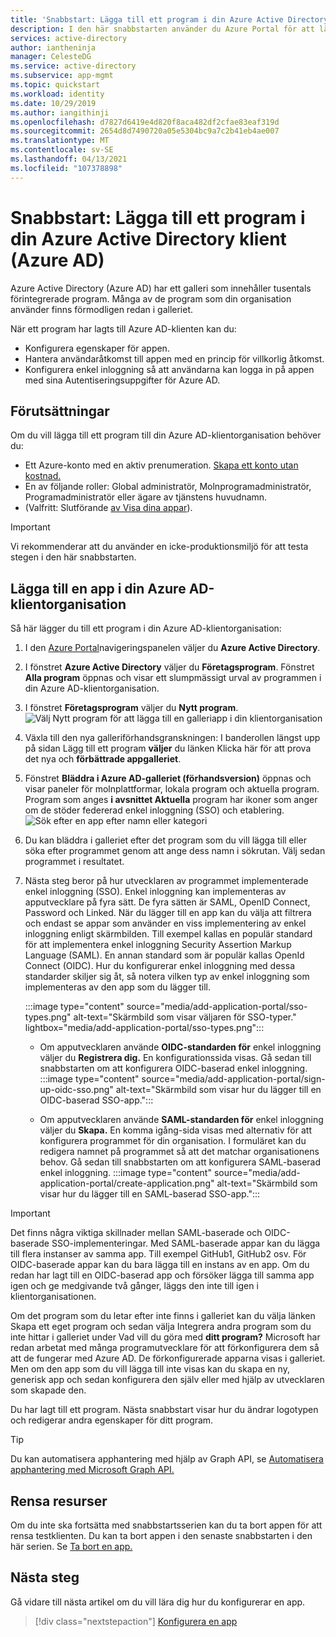 ```yaml
---
title: 'Snabbstart: Lägga till ett program i din Azure Active Directory klient (Azure AD)'
description: I den här snabbstarten använder du Azure Portal för att lägga till ett galleriprogram i din Azure Active Directory-klientorganisation (Azure AD).
services: active-directory
author: iantheninja
manager: CelesteDG
ms.service: active-directory
ms.subservice: app-mgmt
ms.topic: quickstart
ms.workload: identity
ms.date: 10/29/2019
ms.author: iangithinji
ms.openlocfilehash: d7827d6419e4d820f8aca482df2cfae83eaf319d
ms.sourcegitcommit: 2654d8d7490720a05e5304bc9a7c2b41eb4ae007
ms.translationtype: MT
ms.contentlocale: sv-SE
ms.lasthandoff: 04/13/2021
ms.locfileid: "107378898"
---
```

# <a name="quickstart-add-an-application-to-your-azure-active-directory-azure-ad-tenant"></a>Snabbstart: Lägga till ett program i din Azure Active Directory klient (Azure AD)

Azure Active Directory (Azure AD) har ett galleri som innehåller tusentals förintegrerade program. Många av de program som din organisation använder finns förmodligen redan i galleriet.

När ett program har lagts till Azure AD-klienten kan du:

- Konfigurera egenskaper för appen.
- Hantera användaråtkomst till appen med en princip för villkorlig åtkomst.
- Konfigurera enkel inloggning så att användarna kan logga in på appen med sina Autentiseringsuppgifter för Azure AD.

## <a name="prerequisites"></a>Förutsättningar

Om du vill lägga till ett program till din Azure AD-klientorganisation behöver du:

- Ett Azure-konto med en aktiv prenumeration. [Skapa ett konto utan kostnad.](https://azure.microsoft.com/free/?WT.mc_id=A261C142F)
- En av följande roller: Global administratör, Molnprogramadministratör, Programadministratör eller ägare av tjänstens huvudnamn.
- (Valfritt: Slutförande [av Visa dina appar](view-applications-portal.md)).

>[!IMPORTANT]
>Vi rekommenderar att du använder en icke-produktionsmiljö för att testa stegen i den här snabbstarten.

## <a name="add-an-app-to-your-azure-ad-tenant"></a>Lägga till en app i din Azure AD-klientorganisation

Så här lägger du till ett program i din Azure AD-klientorganisation:

1. I den [Azure Portal](https://portal.azure.com)navigeringspanelen väljer du **Azure Active Directory**.
2. I fönstret **Azure Active Directory** väljer du **Företagsprogram**. Fönstret **Alla program** öppnas och visar ett slumpmässigt urval av programmen i din Azure AD-klientorganisation.
3. I fönstret **Företagsprogram** väljer du **Nytt program**. 
    ![Välj Nytt program för att lägga till en galleriapp i din klientorganisation](media/add-application-portal/new-application.png)
4. Växla till den nya galleriförhandsgranskningen: I banderollen längst upp på sidan Lägg till ett program **väljer** du länken Klicka här för att prova det nya och **förbättrade appgalleriet**.
5. Fönstret **Bläddra i Azure AD-galleriet (förhandsversion)** öppnas och visar paneler för molnplattformar, lokala program och aktuella program. Program som anges **i avsnittet Aktuella** program har ikoner som anger om de stöder federerad enkel inloggning (SSO) och etablering. 
    ![Sök efter en app efter namn eller kategori](media/add-application-portal/browse-gallery.png)
6. Du kan bläddra i galleriet efter det program som du vill lägga till eller söka efter programmet genom att ange dess namn i sökrutan. Välj sedan programmet i resultatet. 
7. Nästa steg beror på hur utvecklaren av programmet implementerade enkel inloggning (SSO). Enkel inloggning kan implementeras av apputvecklare på fyra sätt. De fyra sätten är SAML, OpenID Connect, Password och Linked. När du lägger till en app kan du välja att filtrera och endast se appar som använder en viss implementering av enkel inloggning enligt skärmbilden. Till exempel kallas en populär standard för att implementera enkel inloggning Security Assertion Markup Language (SAML). En annan standard som är populär kallas OpenId Connect (OIDC). Hur du konfigurerar enkel inloggning med dessa standarder skiljer sig åt, så notera vilken typ av enkel inloggning som implementeras av den app som du lägger till.

    :::image type="content" source="media/add-application-portal/sso-types.png" alt-text="Skärmbild som visar väljaren för SSO-typer." lightbox="media/add-application-portal/sso-types.png":::

    - Om apputvecklaren använde **OIDC-standarden för** enkel inloggning väljer du **Registrera dig.** En konfigurationssida visas. Gå sedan till snabbstarten om att konfigurera OIDC-baserad enkel inloggning.
    :::image type="content" source="media/add-application-portal/sign-up-oidc-sso.png" alt-text="Skärmbild som visar hur du lägger till en OIDC-baserad SSO-app.":::

    - Om apputvecklaren använde **SAML-standarden för** enkel inloggning väljer du **Skapa.** En komma igång-sida visas med alternativ för att konfigurera programmet för din organisation. I formuläret kan du redigera namnet på programmet så att det matchar organisationens behov. Gå sedan till snabbstarten om att konfigurera SAML-baserad enkel inloggning.
    :::image type="content" source="media/add-application-portal/create-application.png" alt-text="Skärmbild som visar hur du lägger till en SAML-baserad SSO-app.":::


> [!IMPORTANT]
> Det finns några viktiga skillnader mellan SAML-baserade och OIDC-baserade SSO-implementeringar. Med SAML-baserade appar kan du lägga till flera instanser av samma app. Till exempel GitHub1, GitHub2 osv. För OIDC-baserade appar kan du bara lägga till en instans av en app. Om du redan har lagt till en OIDC-baserad app och försöker lägga till samma app igen och ge medgivande två gånger, läggs den inte till igen i klientorganisationen.

Om det program som du letar efter inte finns  i galleriet kan du välja länken Skapa ett eget program och sedan välja Integrera andra program som du inte hittar i galleriet under Vad vill du göra med **ditt program?**  Microsoft har redan arbetat med många programutvecklare för att förkonfigurera dem så att de fungerar med Azure AD. De förkonfigurerade apparna visas i galleriet. Men om den app som du vill lägga till inte visas kan du skapa en ny, generisk app och sedan konfigurera den själv eller med hjälp av utvecklaren som skapade den.

Du har lagt till ett program. Nästa snabbstart visar hur du ändrar logotypen och redigerar andra egenskaper för ditt program.

> [!TIP]
> Du kan automatisera apphantering med hjälp av Graph API, se [Automatisera apphantering med Microsoft Graph API.](/graph/application-saml-sso-configure-api)

## <a name="clean-up-resources"></a>Rensa resurser

Om du inte ska fortsätta med snabbstartsserien kan du ta bort appen för att rensa testklienten. Du kan ta bort appen i den senaste snabbstarten i den här serien. Se [Ta bort en app.](delete-application-portal.md)

## <a name="next-steps"></a>Nästa steg

Gå vidare till nästa artikel om du vill lära dig hur du konfigurerar en app.
> [!div class="nextstepaction"]
> [Konfigurera en app](add-application-portal-configure.md)